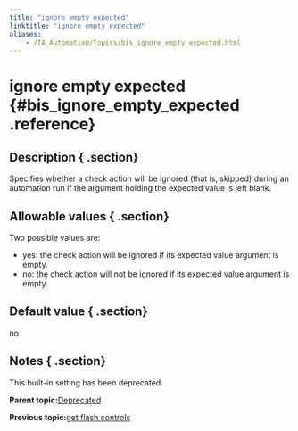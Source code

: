 ```yaml
--- 
title: "ignore empty expected"
linktitle: "ignore empty expected"
aliases: 
    - /TA_Automation/Topics/bis_ignore_empty_expected.html
---
```

# ignore empty expected {#bis_ignore_empty_expected .reference}

## Description { .section}

Specifies whether a check action will be ignored \(that is, skipped\) during an automation run if the argument holding the expected value is left blank.

## Allowable values { .section}

Two possible values are:

-   yes: the check action will be ignored if its expected value argument is empty.
-   no: the check action will not be ignored if its expected value argument is empty.

## Default value { .section}

no

## Notes { .section}

This built-in setting has been deprecated.

**Parent topic:**[Deprecated](../../TA_Automation/Topics/bis_deprecated.html)

**Previous topic:**[get flash controls](../../TA_Automation/Topics/bis_get_flash_controls.html)

